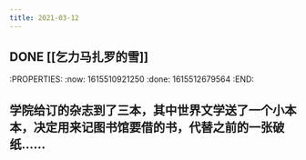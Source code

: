 ```yaml
---
title: 2021-03-12
---
```


## DONE [[乞力马扎罗的雪]] 
:PROPERTIES:
:now: 1615510921250
:done: 1615512679564
:END:
## 学院给订的杂志到了三本，其中世界文学送了一个小本本，决定用来记图书馆要借的书，代替之前的一张破纸……
